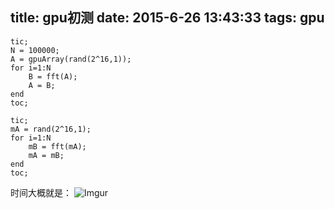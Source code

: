 title: gpu初测
date: 2015-6-26 13:43:33
tags: gpu
---

```
tic;
N = 100000;
A = gpuArray(rand(2^16,1));
for i=1:N
    B = fft(A);
    A = B;
end
toc;

tic;
mA = rand(2^16,1);
for i=1:N
    mB = fft(mA);
    mA = mB;
end
toc;
```
时间大概就是：
![Imgur](http://wangfan.net:9000/3z4Wx01.png)